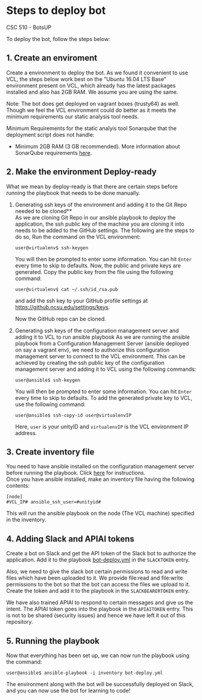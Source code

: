 # Steps to deploy bot
CSC 510 - BotsUP

To deploy the bot, follow the steps below:

## 1. Create an enviroment

Create a environment to deploy the bot. As we found it convenient to use VCL, the steps below work best on the "Ubuntu 16.04 LTS Base" environment present on VCL, which already has the latest packages installed and also has 2GB RAM. We assume you are using the same. 

Note: The bot does get deployed on vagrant boxes (trusty64) as well. Though we feel the VCL environment could do better as it meets the minimum requirements our static analysis tool needs.

Minimum Requirements for the static analyis tool Sonarqube that the deployment script does not handle:
- Minimum 2GB RAM (3 GB recommended). 
More information about SonarQube requirements [here](https://docs.sonarqube.org/display/SONAR/Requirements).

## 2. Make the environment Deploy-ready

What we mean by deploy-ready is that there are certain steps before running the playbook that needs to be done manually.

1. Generating ssh keys of the environment and adding it to the Git Repo needed to be cloned**  
    As we are cloning Git Repo in our ansible playbook to deploy the application, the ssh public key of the machine you are cloning it into needs to be added to the GitHub settings. The following are the steps to do so, Run the command on the VCL environment:    

	```user@virtualenv$ ssh-keygen```

	You will then be prompted to enter some information. You can hit `Enter` every time to skip to defaults. Now, the public and private keys are generated. Copy the public key from the file using the following command:

	```user@virtualenv$ cat ~/.ssh/id_rsa.pub```

	and add the ssh key to your GitHub profile settings at https://github.ncsu.edu/settings/keys.

	Now the GitHub repo can be cloned.

2. Generating ssh keys of the configuration management server and adding it to VCL to run ansible playbook
    As we are running the ansible playbook from a Configuration Management Server (ansible deployed on say a vagrant env), we need to authorize this configuration management server to connect to the VCL environment. This can be achieved by creating the ssh public key of the configuration management server and adding it to VCL using the following commands:

    ```user@ansible$ ssh-keygen```

    You will then be prompted to enter some information. You can hit `Enter` every time to skip to defaults.
    To add the generated private key to VCL, use the following command:

    ```user@ansible$ ssh-copy-id user@virtualenvIP```

    Here, `user` is your unityID and `virtualenvIP` is the VCL environment IP address.  
    

## 3. Create inventory file

You need to have ansible installed on the configuration management server before running the playbook. Click [here](https://github.com/CSC-DevOps/CM/blob/master/Ansible.md) for instructions.  
Once you have ansible installed, make an inventory file having the following contents:  

  ```
  [node]
  #VCL_IP# ansible_ssh_user=#unityid#
  ```
      
   This will run the ansible playbook on the node (The VCL machine) specified in the inventory.

## 4. Adding Slack and APIAI tokens

   Create a bot on Slack and get the API token of the Slack bot to authorize the application. Add it to the playbook [bot-deploy.yml](bot-deploy.yml) in the `SLACKTOKEN` entry.

Also, we need to give the slack bot certain permissions to read and write files which have been uploaded to it. We provide file:read and file:write permissions to the bot so that the bot can access the files we upload to it. Create the token and add it to the playbook in the `SLACKBEARERTOKEN` entry.

We have also trained APIAI to respond to certain messages and give us the intent. The APIAI token goes into the playbook in the `APIAITOKEN` entry. This is not to be shared (security issues) and hence we have left it out of this repository.

## 5. Running the playbook

   Now that everything has been set up, we can now run the playbook using the command:

   ```user@ansible$ ansible-playbook -i inventory bot-deploy.yml```

   The environment along with the bot will be successfully deployed on Slack, and you can now use the bot for learning to code!
